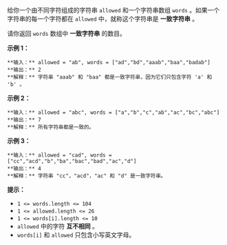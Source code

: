 给你一个由不同字符组成的字符串 `allowed` 和一个字符串数组 `words` 。如果一个字符串的每一个字符都在 `allowed`
中，就称这个字符串是 **一致字符串** 。

请你返回 `words` 数组中 **一致字符串** 的数目。

**示例 1：**

    
    
    **输入：** allowed = "ab", words = ["ad","bd","aaab","baa","badab"]
    **输出：** 2
    **解释：** 字符串 "aaab" 和 "baa" 都是一致字符串，因为它们只包含字符 'a' 和 'b' 。
    

**示例 2：**

    
    
    **输入：** allowed = "abc", words = ["a","b","c","ab","ac","bc","abc"]
    **输出：** 7
    **解释：** 所有字符串都是一致的。
    

**示例 3：**

    
    
    **输入：** allowed = "cad", words = ["cc","acd","b","ba","bac","bad","ac","d"]
    **输出：** 4
    **解释：** 字符串 "cc"，"acd"，"ac" 和 "d" 是一致字符串。
    

**提示：**

  * `1 <= words.length <= 104`
  * `1 <= allowed.length <= 26`
  * `1 <= words[i].length <= 10`
  * `allowed` 中的字符 **互不相同** 。
  * `words[i]` 和 `allowed` 只包含小写英文字母。

